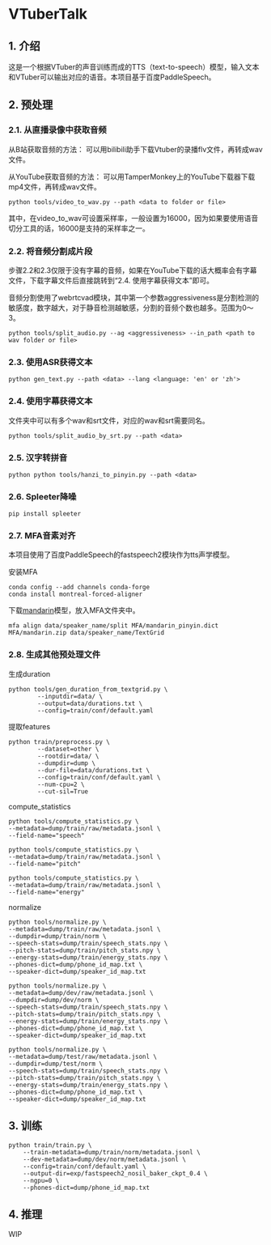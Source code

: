 # VTuberTalk

## 1. 介绍

这是一个根据VTuber的声音训练而成的TTS（text-to-speech）模型，输入文本和VTuber可以输出对应的语音。本项目基于百度PaddleSpeech。

## 2. 预处理

### 2.1. 从直播录像中获取音频

从B站获取音频的方法：
可以用bilibili助手下载Vtuber的录播flv文件，再转成wav文件。

从YouTube获取音频的方法：
可以用TamperMonkey上的YouTube下载器下载mp4文件，再转成wav文件。

```shell
python tools/video_to_wav.py --path <data to folder or file>
```

其中，在video_to_wav可设置采样率，一般设置为16000，因为如果要使用语音切分工具的话，16000是支持的采样率之一。

### 2.2. 将音频分割成片段

步骤2.2和2.3仅限于没有字幕的音频，如果在YouTube下载的话大概率会有字幕文件，下载字幕文件后直接跳转到“2.4. 使用字幕获得文本”即可。

音频分割使用了webrtcvad模块，其中第一个参数aggressiveness是分割检测的敏感度，数字越大，对于静音检测越敏感，分割的音频个数也越多。范围为0～3。

```shell
python tools/split_audio.py --ag <aggressiveness> --in_path <path to wav folder or file>
```

### 2.3. 使用ASR获得文本

```shell
python gen_text.py --path <data> --lang <language: 'en' or 'zh'>
```

### 2.4. 使用字幕获得文本

文件夹中可以有多个wav和srt文件，对应的wav和srt需要同名。

```shell
python tools/split_audio_by_srt.py --path <data>
```

### 2.5. 汉字转拼音

```shell
python python tools/hanzi_to_pinyin.py --path <data>
```

### 2.6. Spleeter降噪

```shell
pip install spleeter
```

### 2.7. MFA音素对齐

本项目使用了百度PaddleSpeech的fastspeech2模块作为tts声学模型。

安装MFA

```shell
conda config --add channels conda-forge
conda install montreal-forced-aligner
```

下载[mandarin](https://montreal-forced-aligner.readthedocs.io/en/latest/user_guide/models/acoustic.html)模型，放入MFA文件夹中。

```shell
mfa align data/speaker_name/split MFA/mandarin_pinyin.dict MFA/mandarin.zip data/speaker_name/TextGrid
```

### 2.8. 生成其他预处理文件

生成duration

```shell
python tools/gen_duration_from_textgrid.py \
        --inputdir=data/ \
        --output=data/durations.txt \
        --config=train/conf/default.yaml
```

提取features

```shell
python train/preprocess.py \
        --dataset=other \
        --rootdir=data/ \
        --dumpdir=dump \
        --dur-file=data/durations.txt \
        --config=train/conf/default.yaml \
        --num-cpu=2 \
        --cut-sil=True
```

compute_statistics

```shell
python tools/compute_statistics.py \
--metadata=dump/train/raw/metadata.jsonl \
--field-name="speech"

python tools/compute_statistics.py \
--metadata=dump/train/raw/metadata.jsonl \
--field-name="pitch"

python tools/compute_statistics.py \
--metadata=dump/train/raw/metadata.jsonl \
--field-name="energy"
```

normalize

```shell
python tools/normalize.py \
--metadata=dump/train/raw/metadata.jsonl \
--dumpdir=dump/train/norm \
--speech-stats=dump/train/speech_stats.npy \
--pitch-stats=dump/train/pitch_stats.npy \
--energy-stats=dump/train/energy_stats.npy \
--phones-dict=dump/phone_id_map.txt \
--speaker-dict=dump/speaker_id_map.txt

python tools/normalize.py \
--metadata=dump/dev/raw/metadata.jsonl \
--dumpdir=dump/dev/norm \
--speech-stats=dump/train/speech_stats.npy \
--pitch-stats=dump/train/pitch_stats.npy \
--energy-stats=dump/train/energy_stats.npy \
--phones-dict=dump/phone_id_map.txt \
--speaker-dict=dump/speaker_id_map.txt

python tools/normalize.py \
--metadata=dump/test/raw/metadata.jsonl \
--dumpdir=dump/test/norm \
--speech-stats=dump/train/speech_stats.npy \
--pitch-stats=dump/train/pitch_stats.npy \
--energy-stats=dump/train/energy_stats.npy \
--phones-dict=dump/phone_id_map.txt \
--speaker-dict=dump/speaker_id_map.txt
```

## 3. 训练

```shell
python train/train.py \
    --train-metadata=dump/train/norm/metadata.jsonl \
    --dev-metadata=dump/dev/norm/metadata.jsonl \
    --config=train/conf/default.yaml \
    --output-dir=exp/fastspeech2_nosil_baker_ckpt_0.4 \
    --ngpu=0 \
    --phones-dict=dump/phone_id_map.txt
```

## 4. 推理

WIP
